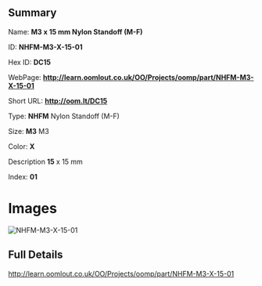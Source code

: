 

## Summary
 
Name: __M3 x 15 mm Nylon Standoff (M-F)__

ID: __NHFM-M3-X-15-01__

Hex ID: __DC15__

WebPage: __http://learn.oomlout.co.uk/OO/Projects/oomp/part/NHFM-M3-X-15-01__

Short URL: __http://oom.lt/DC15__


Type: __NHFM__ Nylon Standoff (M-F) 

Size: __M3__ M3 

Color: __X__  

Description __15__ x 15 mm 

Index: __01__


 # Images
![NHFM-M3-X-15-01](http://oomlout.com/oomp-gen/parts/NHFM-M3-X-15-01/NHFM-M3-X-15-01_420.jpg)



 ## Full Details

 http://learn.oomlout.co.uk/OO/Projects/oomp/part/NHFM-M3-X-15-01














